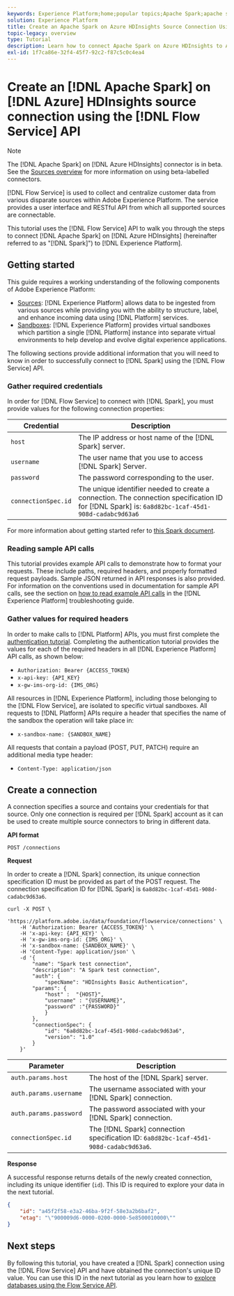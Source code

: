 ```yaml
---
keywords: Experience Platform;home;popular topics;Apache Spark;apache spark;Azure HDInsights
solution: Experience Platform
title: Create an Apache Spark on Azure HDInsights Source Connection Using the Flow Service API
topic-legacy: overview
type: Tutorial
description: Learn how to connect Apache Spark on Azure HDInsights to Adobe Experience Platform using the Flow Service API.
exl-id: 1f7ca86e-32f4-45f7-92c2-f87c5c0c4ea4
---
```

# Create an [!DNL Apache Spark] on [!DNL Azure] HDInsights source connection using the [!DNL Flow Service] API

>[!NOTE]
>
>The [!DNL Apache Spark] on [!DNL Azure HDInsights] connector is in beta. See the [Sources overview](../../../../home.md#terms-and-conditions) for more information on using beta-labelled connectors.

[!DNL Flow Service] is used to collect and centralize customer data from various disparate sources within Adobe Experience Platform. The service provides a user interface and RESTful API from which all supported sources are connectable.

This tutorial uses the [!DNL Flow Service] API to walk you through the steps to connect [!DNL Apache Spark] on [!DNL Azure HDInsights] (hereinafter referred to as "[!DNL Spark]") to [!DNL Experience Platform].

## Getting started

This guide requires a working understanding of the following components of Adobe Experience Platform:

* [Sources](../../../../home.md): [!DNL Experience Platform] allows data to be ingested from various sources while providing you with the ability to structure, label, and enhance incoming data using [!DNL Platform] services.
* [Sandboxes](../../../../../sandboxes/home.md): [!DNL Experience Platform] provides virtual sandboxes which partition a single [!DNL Platform] instance into separate virtual environments to help develop and evolve digital experience applications.

The following sections provide additional information that you will need to know in order to successfully connect to [!DNL Spark] using the [!DNL Flow Service] API.

### Gather required credentials

In order for [!DNL Flow Service] to connect with [!DNL Spark], you must provide values for the following connection properties:

| Credential | Description |
| ---------- | ----------- |
| `host` | The IP address or host name of the [!DNL Spark] server. |
| `username` | The user name that you use to access [!DNL Spark] Server. |
| `password` | The password corresponding to the user. |
| `connectionSpec.id` | The unique identifier needed to create a connection. The connection specification ID for [!DNL Spark] is: `6a8d82bc-1caf-45d1-908d-cadabc9d63a6` |

For more information about getting started refer to [this Spark document](https://docs.microsoft.com/en-us/azure/hdinsight/spark/apache-spark-overview).

### Reading sample API calls

This tutorial provides example API calls to demonstrate how to format your requests. These include paths, required headers, and properly formatted request payloads. Sample JSON returned in API responses is also provided. For information on the conventions used in documentation for sample API calls, see the section on [how to read example API calls](../../../../../landing/troubleshooting.md#how-do-i-format-an-api-request) in the [!DNL Experience Platform] troubleshooting guide.

### Gather values for required headers

In order to make calls to [!DNL Platform] APIs, you must first complete the [authentication tutorial](https://www.adobe.com/go/platform-api-authentication-en). Completing the authentication tutorial provides the values for each of the required headers in all [!DNL Experience Platform] API calls, as shown below:

* `Authorization: Bearer {ACCESS_TOKEN}`
* `x-api-key: {API_KEY}`
* `x-gw-ims-org-id: {IMS_ORG}`

All resources in [!DNL Experience Platform], including those belonging to the [!DNL Flow Service], are isolated to specific virtual sandboxes. All requests to [!DNL Platform] APIs require a header that specifies the name of the sandbox the operation will take place in:

* `x-sandbox-name: {SANDBOX_NAME}`

All requests that contain a payload (POST, PUT, PATCH) require an additional media type header:

* `Content-Type: application/json`

## Create a connection

A connection specifies a source and contains your credentials for that source. Only one connection is required per [!DNL Spark] account as it can be used to create multiple source connectors to bring in different data.

**API format**

```http
POST /connections
```

**Request**

In order to create a [!DNL Spark] connection, its unique connection specification ID must be provided as part of the POST request. The connection specification ID for [!DNL Spark] is `6a8d82bc-1caf-45d1-908d-cadabc9d63a6`.

```shell
curl -X POST \
    'https://platform.adobe.io/data/foundation/flowservice/connections' \
    -H 'Authorization: Bearer {ACCESS_TOKEN}' \
    -H 'x-api-key: {API_KEY}' \
    -H 'x-gw-ims-org-id: {IMS_ORG}' \
    -H 'x-sandbox-name: {SANDBOX_NAME}' \
    -H 'Content-Type: application/json' \
    -d '{
        "name": "Spark test connection",
        "description": "A Spark test connection",
        "auth": {
            "specName": "HDInsights Basic Authentication",
        "params": {
            "host" :  "{HOST}",
            "username" : "{USERNAME}",
            "password" :"{PASSWORD}"
            }
        },
        "connectionSpec": {
            "id": "6a8d82bc-1caf-45d1-908d-cadabc9d63a6",
            "version": "1.0"
        }
    }'
```

| Parameter | Description |
| --------- | ----------- |
| `auth.params.host` | The host of the [!DNL Spark] server. |
| `auth.params.username` | The username associated with your [!DNL Spark] connection. |
| `auth.params.password` | The password associated with your [!DNL Spark] connection. |
| `connectionSpec.id` | The [!DNL Spark] connection specification ID: `6a8d82bc-1caf-45d1-908d-cadabc9d63a6`. |

**Response**

A successful response returns details of the newly created connection, including its unique identifier (`id`). This ID is required to explore your data in the next tutorial.

```json
{
    "id": "a45f2f58-e3a2-46ba-9f2f-58e3a2b6baf2",
    "etag": "\"900009d6-0000-0200-0000-5e8500010000\""
}
```

## Next steps

By following this tutorial, you have created a [!DNL Spark] connection using the [!DNL Flow Service] API and have obtained the connection's unique ID value. You can use this ID in the next tutorial as you learn how to [explore databases using the Flow Service API](../../explore/database-nosql.md).
